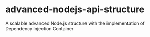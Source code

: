 # advanced-nodejs-api-structure
A scalable advanced Node.js structure with the implementation of Dependency Injection Container
